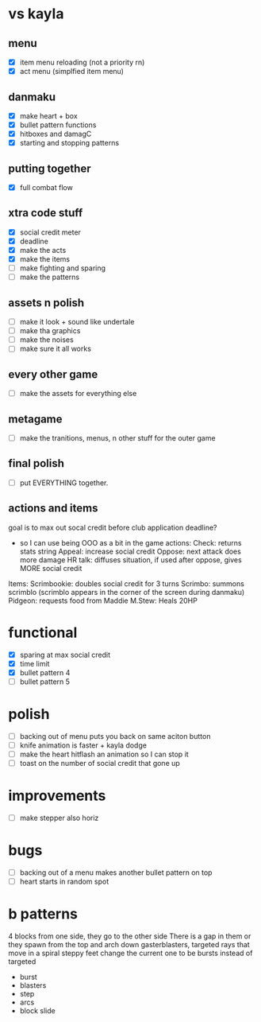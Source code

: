 # vs kayla

## menu

- [x] item menu reloading (not a priority rn)
- [x] act menu (simplfied item menu)

## danmaku

- [x] make heart + box
- [x] bullet pattern functions
- [x] hitboxes and damagC
- [x] starting and stopping patterns

## putting together

- [x] full combat flow

## xtra code stuff

- [x] social credit meter
- [x] deadline
- [x] make the acts
- [x] make the items
- [ ] make fighting and sparing
- [ ] make the patterns

## assets n polish

- [ ] make it look + sound like undertale
- [ ] make tha graphics
- [ ] make the noises
- [ ] make sure it all works

## every other game

- [ ] make the assets for everything else

## metagame

- [ ] make the tranitions, menus, n other stuff for the outer game

## final polish

- [ ] put EVERYTHING together.

## actions and items

goal is to max out socal credit before club application deadline?

- so I can use being OOO as a bit in the game
  actions:
  Check: returns stats string
  Appeal: increase social credit
  Oppose: next attack does more damage
  HR talk: diffuses situation, if used after oppose, gives MORE social credit

Items:
Scrimbookie: doubles social credit for 3 turns
Scrimbo: summons scrimblo (scrimblo appears in the corner of the screen during danmaku)
Pidgeon: requests food from Maddie
M.Stew: Heals 20HP

# functional

- [x] sparing at max social credit
- [x] time limit
- [x] bullet pattern 4
- [ ] bullet pattern 5

# polish

- [ ] backing out of menu puts you back on same aciton button
- [ ] knife animation is faster + kayla dodge
- [ ] make the heart hitflash an animation so I can stop it
- [ ] toast on the number of social credit that gone up

# improvements

- [ ] make stepper also horiz

# bugs

- [ ] backing out of a menu makes another bullet pattern on top
- [ ] heart starts in random spot

# b patterns

4 blocks from one side, they go to the other side
There is a gap in them
or they spawn from the top and arch down
gasterblasters, targeted rays that move in a spiral
steppy feet
change the current one to be bursts instead of targeted

- burst
- blasters
- step
- arcs
- block slide
